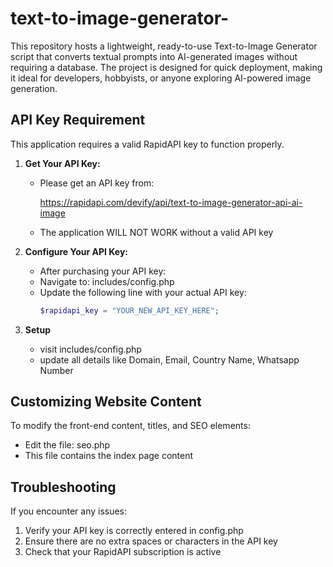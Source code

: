 # text-to-image-generator-
This repository hosts a lightweight, ready-to-use Text-to-Image Generator script that converts textual prompts into AI-generated images without requiring a database. The project is designed for quick deployment, making it ideal for developers, hobbyists, or anyone exploring AI-powered image generation. 

## API Key Requirement
This application requires a valid RapidAPI key to function properly.

1. **Get Your API Key:**
   - Please get an API key from: 

     https://rapidapi.com/devify/api/text-to-image-generator-api-ai-image

   - The application WILL NOT WORK without a valid API key

2. **Configure Your API Key:**
   - After purchasing your API key:
   - Navigate to: includes/config.php
   - Update the following line with your actual API key:
     ```php
     $rapidapi_key = "YOUR_NEW_API_KEY_HERE";
     ```
3. **Setup**
   - visit includes/config.php
   - update all details like Domain, Email, Country Name, Whatsapp Number


## Customizing Website Content
To modify the front-end content, titles, and SEO elements:
- Edit the file: seo.php
- This file contains the index page content


## Troubleshooting
If you encounter any issues:
1. Verify your API key is correctly entered in config.php
2. Ensure there are no extra spaces or characters in the API key
3. Check that your RapidAPI subscription is active
